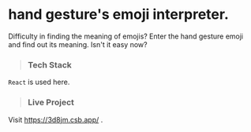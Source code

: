 # **hand gesture's emoji interpreter.**
Difficulty in finding the meaning of emojis? Enter the hand gesture emoji and find out its meaning. Isn't it easy now?

>### Tech Stack

`React` is used here.

>### Live Project

Visit https://3d8jm.csb.app/ .


